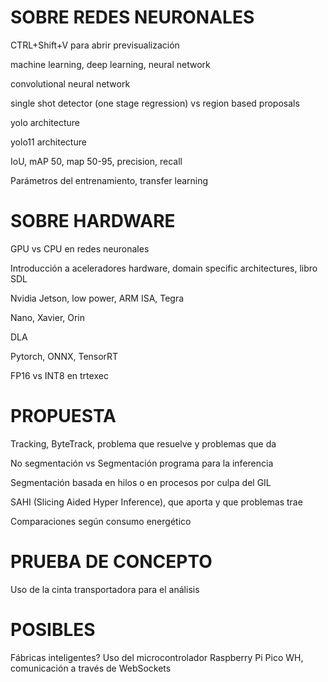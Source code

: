 # SOBRE REDES NEURONALES

CTRL+Shift+V para abrir previsualización

machine learning, deep learning, neural network

convolutional neural network

single shot detector (one stage regression) vs region based proposals

yolo architecture

yolo11 architecture

IoU, mAP 50, map 50-95, precision, recall

Parámetros del entrenamiento, transfer learning

# SOBRE HARDWARE

GPU vs CPU en redes neuronales

Introducción a aceleradores hardware, domain specific architectures, libro SDL

Nvidia Jetson, low power, ARM ISA, Tegra

Nano, Xavier, Orin

DLA

Pytorch, ONNX, TensorRT

FP16 vs INT8 en trtexec

# PROPUESTA

Tracking, ByteTrack, problema que resuelve y problemas que da

No segmentación vs Segmentación programa para la inferencia

Segmentación basada en hilos o en procesos por culpa del GIL

SAHI (Slicing Aided Hyper Inference), que aporta y que problemas trae

Comparaciones según consumo energético

# PRUEBA DE CONCEPTO 

Uso de la cinta transportadora para el análisis

# POSIBLES

Fábricas inteligentes?
Uso del microcontrolador Raspberry Pi Pico WH, comunicación a través de WebSockets